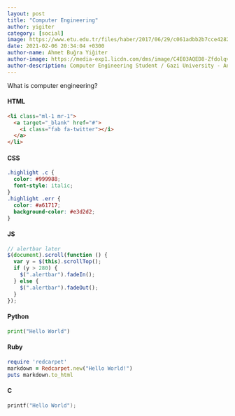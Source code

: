```yaml
---
layout: post
title: "Computer Engineering"
author: yigiter
category: [social]
image: https://www.etu.edu.tr/files/haber/2017/06/29/c061adbb2b7cce4282ff775eadeb6074.jpg
date: 2021-02-06 20:34:04 +0300
author-name: Ahmet Buğra Yiğiter
author-image: https://media-exp1.licdn.com/dms/image/C4E03AQED8-Zfdolqvg/profile-displayphoto-shrink_800_800/0/1600546323730?e=1619049600&v=beta&t=S0pAm_d5ONaBgVyMVanUAlixU8mDhI4tR39S3N_5JgU
author-description: Computer Engineering Student / Gazi University - Ankara
---
```


What is computer engineering?

#### HTML

```html
<li class="ml-1 mr-1">
  <a target="_blank" href="#">
    <i class="fab fa-twitter"></i>
  </a>
</li>
```

#### CSS

```css
.highlight .c {
  color: #999988;
  font-style: italic;
}
.highlight .err {
  color: #a61717;
  background-color: #e3d2d2;
}
```

#### JS

```js
// alertbar later
$(document).scroll(function () {
  var y = $(this).scrollTop();
  if (y > 280) {
    $(".alertbar").fadeIn();
  } else {
    $(".alertbar").fadeOut();
  }
});
```

#### Python

```python
print("Hello World")
```

#### Ruby

```ruby
require 'redcarpet'
markdown = Redcarpet.new("Hello World!")
puts markdown.to_html
```

#### C

```c
printf("Hello World");
```
